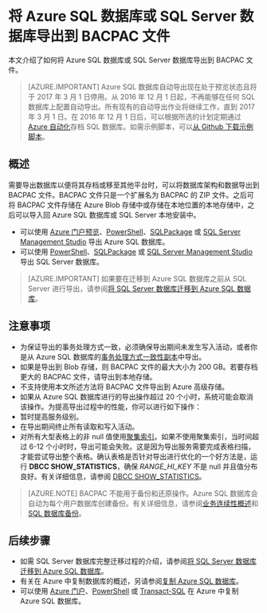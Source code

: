 <properties
    pageTitle="将 Azure SQL 数据库导出到 BACPAC 文件 | Azure"
    description="使用 Azure 门户将 Azure SQL 数据库导出到 BACPAC 文件"
    services="sql-database"
    documentationcenter=""
    author="CarlRabeler"
    manager="jhubbard"
    editor="" />
<tags
    ms.assetid="41d63a97-37db-4e40-b652-77c2fd1c09b7"
    ms.service="sql-database"
    ms.custom="migrate and move"
    ms.devlang="NA"
    ms.date="02/07/2017"
    wacn.date="03/24/2017"
    ms.author="carlrab"
    ms.workload="data-management"
    ms.topic="article"
    ms.tgt_pltfrm="NA" />  


# 将 Azure SQL 数据库或 SQL Server 数据库导出到 BACPAC 文件

本文介绍了如何将 Azure SQL 数据库或 SQL Server 数据库导出到 BACPAC 文件。

> [AZURE.IMPORTANT]
>Azure SQL 数据库自动导出现在处于预览状态且将于 2017 年 3 月 1 日停用。从 2016 年 12 月 1 日起，不再能够在任何 SQL 数据库上配置自动导出。所有现有的自动导出作业将继续工作，直到 2017 年 3 月 1 日。在 2016 年 12 月 1 日后，可以根据所选的计划定期通过 [Azure 自动化](/documentation/articles/automation-intro/)存档 SQL 数据库。如需示例脚本，可以[从 Github 下载示例脚本](https://github.com/Microsoft/sql-server-samples/tree/master/samples/manage/azure-automation-automated-export)。
>

## 概述

需要导出数据库以便将其存档或移至其他平台时，可以将数据库架构和数据导出到 BACPAC 文件。BACPAC 文件只是一个扩展名为 BACPAC 的 ZIP 文件。之后可将 BACPAC 文件存储在 Azure Blob 存储中或存储在本地位置的本地存储中，之后可以导入回 Azure SQL 数据库或 SQL Server 本地安装中。

* 可以使用 [Azure 门户预览](/documentation/articles/sql-database-export-portal/)、[PowerShell](/documentation/articles/sql-database-export-powershell/)、[SQLPackage](/documentation/articles/sql-database-export-sqlpackage/) 或 [SQL Server Management Studio](/documentation/articles/sql-database-export-ssms/) 导出 Azure SQL 数据库。
* 可以使用 [PowerShell](/documentation/articles/sql-database-export-powershell/)、[SQLPackage](/documentation/articles/sql-database-export-sqlpackage/) 或 [SQL Server Management Studio](/documentation/articles/sql-database-export-ssms/) 导出 SQL Server 数据库。

> [AZURE.IMPORTANT]
>如果要在迁移到 Azure SQL 数据库之前从 SQL Server 进行导出，请参阅[将 SQL Server 数据库迁移到 Azure SQL 数据库](/documentation/articles/sql-database-cloud-migrate/)。
>

## 注意事项

- 为保证导出的事务处理方式一致，必须确保导出期间未发生写入活动，或者你是从 Azure SQL 数据库的[事务处理方式一致性副本](/documentation/articles/sql-database-copy/)中导出。
- 如果是导出到 Blob 存储，则 BACPAC 文件的最大大小为 200 GB。若要存档更大的 BACPAC 文件，请导出到本地存储。
- 不支持使用本文所述方法将 BACPAC 文件导出到 Azure 高级存储。
- 如果从 Azure SQL 数据库进行的导出操作超过 20 个小时，系统可能会取消该操作。为提高导出过程中的性能，你可以进行如下操作：
 - 暂时提高服务级别。
 - 在导出期间终止所有读取和写入活动。
 - 对所有大型表格上的非 null 值使用[聚集索引](https://msdn.microsoft.com/zh-cn/library/ms190457.aspx)。如果不使用聚集索引，当时间超过 6-12 个小时时，导出可能会失败。这是因为导出服务需要完成表格扫描，才能尝试导出整个表格。确认表格是否针对导出进行优化的一个好方法是，运行 **DBCC SHOW\_STATISTICS**，确保 *RANGE\_HI\_KEY* 不是 null 并且值分布良好。有关详细信息，请参阅 [DBCC SHOW\_STATISTICS](https://msdn.microsoft.com/zh-cn/library/ms174384.aspx)。

> [AZURE.NOTE]
>BACPAC 不能用于备份和还原操作。Azure SQL 数据库会自动为每个用户数据库创建备份。有关详细信息，请参阅[业务连续性概述](/documentation/articles/sql-database-business-continuity/)和 [SQL 数据库备份](/documentation/articles/sql-database-automated-backups/)。
> 


## 后续步骤

* 如需 SQL Server 数据库完整迁移过程的介绍，请参阅[将 SQL Server 数据库迁移到 Azure SQL 数据库](/documentation/articles/sql-database-cloud-migrate/)。
* 有关在 Azure 中复制数据库的概述，另请参阅[复制 Azure SQL 数据库](/documentation/articles/sql-database-copy/)。
* 可以使用 [Azure 门户](/documentation/articles/sql-database-copy-portal/)、[PowerShell](/documentation/articles/sql-database-copy-powershell/) 或 [Transact-SQL](/documentation/articles/sql-database-copy-transact-sql/) 在 Azure 中复制 Azure SQL 数据库。

<!---HONumber=Mooncake_0320_2017-->
<!--Update_Description: simplify content structure, remove configure steps-->